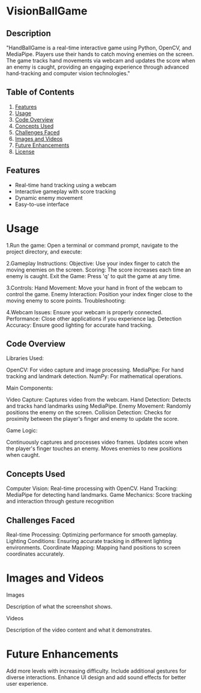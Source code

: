 # VisionBallGame

##  Description
"HandBallGame is a real-time interactive game using Python, OpenCV, and MediaPipe. Players use their hands to catch moving enemies on the screen. The game tracks hand movements via webcam and updates the score when an enemy is caught, providing an engaging experience through advanced hand-tracking and computer vision technologies."

## Table of Contents

1. [Features](#features)
2. [Usage](#usage)
3. [Code Overview](#code-overview)
4. [Concepts Used](#concepts-used)
5. [Challenges Faced](#challenges-faced)
6. [Images and Videos](#images-and-videos)
7. [Future Enhancements](#future-enhancements)
8. [License](#license)

## Features

- Real-time hand tracking using a webcam
- Interactive gameplay with score tracking
- Dynamic enemy movement
- Easy-to-use interface

# Usage

1.Run the game:
  Open a terminal or command prompt, navigate to the project directory, and execute:

2.Gameplay Instructions:
  Objective: Use your index finger to catch the moving enemies on the screen.
  Scoring: The score increases each time an enemy is caught.
  Exit the Game: Press 'q' to quit the game at any time.

3.Controls:
  Hand Movement: Move your hand in front of the webcam to control the game.
  Enemy Interaction: Position your index finger close to the moving enemy to score points.
  Troubleshooting:

4.Webcam Issues:
  Ensure your webcam is properly connected.
  Performance: Close other applications if you experience lag.
  Detection Accuracy: Ensure good lighting for accurate hand tracking.

##  Code Overview
Libraries Used:

 OpenCV: For video capture and image processing.
 MediaPipe: For hand tracking and landmark detection.
 NumPy: For mathematical operations.

Main Components:

 Video Capture: Captures video from the webcam.
 Hand Detection: Detects and tracks hand landmarks using MediaPipe.
 Enemy Movement: Randomly positions the enemy on the screen.
 Collision Detection: Checks for proximity between the player's finger and enemy to update the score.

Game Logic:

 Continuously captures and processes video frames.
 Updates score when the player's finger touches an enemy.
 Moves enemies to new positions when caught.


## Concepts Used

 Computer Vision: Real-time processing with OpenCV.
 Hand Tracking: MediaPipe for detecting hand landmarks.
 Game Mechanics: Score tracking and interaction through gesture recognition

## Challenges Faced

 Real-time Processing: Optimizing performance for smooth gameplay.
 Lighting Conditions: Ensuring accurate tracking in different lighting environments.
 Coordinate Mapping: Mapping hand positions to screen coordinates accurately.


# Images and Videos
Images

Description of what the screenshot shows.


Videos

Description of the video content and what it demonstrates.


# Future Enhancements
Add more levels with increasing difficulty.
Include additional gestures for diverse interactions.
Enhance UI design and add sound effects for better user experience.
